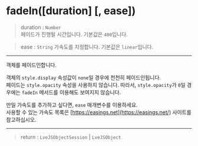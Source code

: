 # fadeIn([duration] [, ease])

> duration : `Number`  
  페이드가 진행될 시간입니다. 기본값은 `400`입니다.

> ease : `String`
  가속도를 지정합니다. 기본값은 `linear`입니다.

---

객체를 페이드인합니다.

객체의 `style.display` 속성값이 `none`일 경우에 천천히 페이드인됩니다.  
페이드는 `style.opacity` 속성을 사용하지 않습니다. 따라서, `style.opacity`가 `0`일 경우에는 `fadeIn` 메서드를 이용해도 보여지지 않습니다.

만일 가속도를 추가하고 싶다면, `ease` 매개변수를 이용하세요.  
사용할 수 있는 가속도 목록은 [https://easings.net](https://easings.net/) 사이트를 참고하십시오.

---

> return : `LveJSObjectSession` | `LveJSObject`